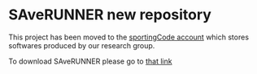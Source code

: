 # SAveRUNNER new repository

This project has been moved to the [sportingCode account](https://github.com/sportingCode/) which stores softwares produced by our research group.

To download SAveRUNNER please go to [that link](https://github.com/sportingCode/SAveRUNNER.git)
